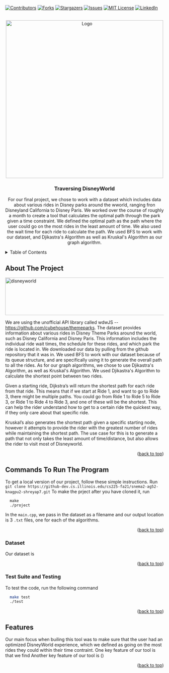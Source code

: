 <div id="top"></div>

[![Contributors][contributors-shield]][contributors-url]
[![Forks][forks-shield]][forks-url]
[![Stargazers][stars-shield]][stars-url]
[![Issues][issues-shield]][issues-url]
[![MIT License][license-shield]][license-url]
[![LinkedIn][linkedin-shield]][linkedin-url]



<!-- PROJECT LOGO -->
<br />
<div align="center">
  <a href="https://github.com/github_username/repo_name">
    <img src="https://cdn1.parksmedia.wdprapps.disney.com/resize/mwImage/1/433/433/75/vision-dam/digital/parks-platform/parks-global-assets/disney-world/0526ZP_1270MS_xak_R2-1x1.jpg?2021-08-05T12:44:38+00:00" alt="Logo" width="500" height="500">
  </a>

<h3 align="center">Traversing DisneyWorld</h3>

  <p align="center">
    For our final project, we chose to work with a dataset which includes data about various rides in Disney parks around the wworld, ranging fron Disneyland California to Disney Paris. We worked over the course of roughly a month to create a tool that calculates the optimal path through the park given a time constraint. We defined the optimal path as the path where the user could go on the most rides in the least amount of time. We also used the wait time for each ride to calculate the path. We used BFS to work with our dataset, and Djikastra's Algorithm as well as Kruskal's Algorithm as our graph algorithm.

  </p>
</div>



<!-- TABLE OF CONTENTS -->
<details>
  <summary>Table of Contents</summary>
  <ol>
    <li>
      <a href="#about-the-project">About The Project</a>
    </li>
    <li>
      <a href="#commands-to-run-the-program">Commands To Run The Program</a>
    </li>
    <li><a href="#dataset">Dataset</a></li>
    <li><a href="#test-suite-and-testing">Test Suite and Testing</a></li>
    <li><a href="#features">Features</a></li>
  </ol>
</details>



<!-- ABOUT THE PROJECT -->
## About The Project

<img src="https://upload.wikimedia.org/wikipedia/commons/thumb/5/5a/Walt_Disney_World_Logo_2018.svg/2560px-Walt_Disney_World_Logo_2018.svg.png" alt="disneyworld" width="640" height="119">

We are using the unofficial API library called wdwJS -- ​​https://github.com/cubehouse/themeparks. The dataset provides information about various rides in Disney Theme Parks around the world, such as Disney California and Disney Paris. This information includes the individual ride wait times, the schedule for these rides, and which park the ride is located in. We downloaded our data by pulling from the github repository that it was in. We used BFS to work with our dataset because of its queue structure, and are specifically using it to generate the overall path to all the rides. As for our graph algorithms, we chose to use Djikastra's Algorithm, as well as Kruskal's Algorithm. We used Djikastra's Algorithm to calculate the shortest point between two rides. 

Given a starting ride, Dijkstra’s will return the shortest path for each ride from that ride. This means that if we start at Ride 1, and want to go to Ride 3, there might be multiple paths. You could go from Ride 1 to Ride 5 to Ride 3, or Ride 1 to Ride 4 to Ride 3, and one of these will be the shortest. This can help the rider understand how to get to a certain ride the quickest way, if they only care about that specific ride.

Kruskal’s also generates the shortest path given a specific starting node, however it attempts to provide the rider with the greatest number of rides while maintaining the shortest path. The use case for this is to generate a path that not only takes the least amount of time/distance, but also allows the rider to visit most of Disneyworld. 


<p align="right">(<a href="#top">back to top</a>)</p>






<!-- GETTING STARTED -->
## Commands To Run The Program
To get a local version of our project, follow these simple instructions. Run  ```git clone https://github-dev.cs.illinois.edu/cs225-fa21/snema2-ag52-knagpu2-shreyap7.git``` 
To make the prject after you have cloned it, run
```
  make
  ./project
``` 
In the 
```main.cpp```, we pass in the dataset as a filename and our output location is 3 ```.txt``` files, one for each of the algorithms.

<p align="right">(<a href="#top">back to top</a>)</p>


### Dataset
Our dataset is 
<p align="right">(<a href="#top">back to top</a>)</p>


### Test Suite and Testing
To test the code, run the following command
```sh
  make test
  ./test
``` 
<p align="right">(<a href="#top">back to top</a>)</p>



<!-- USAGE EXAMPLES -->
## Features
Our main focus when builing this tool was to make sure that the user had an optimized DisneyWorld experience, which we defined as going on the most rides they could within their time contraint. One key feature of our tool is that we find Another key feature of our tool is ()

<p align="right">(<a href="#top">back to top</a>)</p>






<!-- MARKDOWN LINKS & IMAGES -->
<!-- https://www.markdownguide.org/basic-syntax/#reference-style-links -->
[contributors-shield]: https://img.shields.io/github/contributors/github_username/repo_name.svg?style=for-the-badge
[contributors-url]: https://github.com/github_username/repo_name/graphs/contributors
[forks-shield]: https://img.shields.io/github/forks/github_username/repo_name.svg?style=for-the-badge
[forks-url]: https://github.com/github_username/repo_name/network/members
[stars-shield]: https://img.shields.io/github/stars/github_username/repo_name.svg?style=for-the-badge
[stars-url]: https://github.com/github_username/repo_name/stargazers
[issues-shield]: https://img.shields.io/github/issues/github_username/repo_name.svg?style=for-the-badge
[issues-url]: https://github.com/github_username/repo_name/issues
[license-shield]: https://img.shields.io/github/license/github_username/repo_name.svg?style=for-the-badge
[license-url]: https://github.com/github_username/repo_name/blob/master/LICENSE.txt
[linkedin-shield]: https://img.shields.io/badge/-LinkedIn-black.svg?style=for-the-badge&logo=linkedin&colorB=555
[linkedin-url]: https://linkedin.com/in/linkedin_username
[product-screenshot]: images/screenshot.png